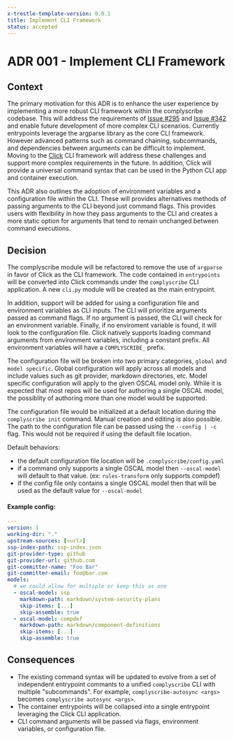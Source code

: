 ```yaml
---
x-trestle-template-version: 0.0.1
title: Implement CLI Framework
status: accepted
---
```


# ADR 001 - Implement CLI Framework

## Context


The primary motivation for this ADR is to enhance the user experience by implementing a more robust CLI framework within the complyscribe codebase.   This will address the requirements of [Issue #295](https://github.com/RedHatProductSecurity/complyscribe/issues/295) and [Issue #342](https://github.com/RedHatProductSecurity/complyscribe/issues/342) and enable future development of more complex CLI scenarios.  Currently entrypoints leverage the argparse library as the core CLI framework.  However advanced patterns such as command chaining, subcommands, and dependencies between arguments can be difficult to implement.  Moving to the [Click](https://click.palletsprojects.com/en/5.x/) CLI framework will address these challenges and support more complex requirements in the future.  In addition, Click will provide a universal command syntax that can be used in the Python CLI app and container execution.

This ADR also outlines the adoption of environment variables and a configuration file within the CLI.  These will provides alternatives methods of passing arguments to the CLI beyond just command flags.  This provides users with flexibility in how they pass arguments to the CLI and creates a more static option for arguments that tend to remain unchanged between command executions.


## Decision

The complyscribe module will be refactored to remove the use of `argparse` in favor of Click as the CLI framework.  The code contained in `entrypoints` will be converted into Click commands under the `complyscribe` CLI application.  A new `cli.py` module will be created as the main entrypoint.

In addition, support will be added for using a configuration file and environment variables as CLI inputs.  The CLI will prioritize arguments passed as command flags.  If no argument is passed, the CLI will check for an environment variable.  Finally, if no enviroment variable is found, it will look to the configuration file.  Click natively supports loading command arguments from environment variables, including a constant prefix.  All environment variables will have a `COMPLYSCRIBE_` prefix.

The configuration file will be broken into two primary categories, `global` and `model specific`.  Global configuration will apply across all models and include values such as git provider, markdown directories, etc.  Model specific configuration will apply to the given OSCAL model only.  While it is expected that most repos will be used for authoring a single OSCAL model, the possiblity of authoring more than one model would be supported.

The configuration file would be initialized at a default location during the `complyscribe init` command.  Manual creation and editing is also possible.  The path to the configuration file can be passed using the `--config | -c` flag.  This would not be required if using the default file location. 

Default behaviors:
- the default configuration file location will be `.complyscribe/config.yaml`
- if a command only supports a single OSCAL model then `--oscal-model` will default to that value.  (ex: `rules-transform` only supports compdef)
- if the config file only contains a single OSCAL model then that will be used as the default value for `--oscal-model`

#### Example config:

```yaml
---
version: 1
working-dir: "."
upstream-sources: [<url>]
ssp-index-path: ssp-index.json
git-provider-type: github
git-provider-url: github.com
git-committer-name: "Foo Bar"
git-committer-email: foo@bar.com
models:
  # we could allow for multiple or keep this as one
  - oscal-model: ssp
    markdown-path: markdown/system-security-plans
    skip-items: [...]
    skip-assemble: true
  - oscal-model: compdef
    markdown-path: markdown/component-definitions
    skip-items: [...]
    skip-assemble: true
```


## Consequences

- The existing command syntax will be updated to evolve from a set of independent entrypoint commants to a unified `complyscribe` CLI with multiple "subcommands".  For example, `complyscribe-autosync <args>` becomes `complyscribe autosync <args>`.
- The container entrypoints will be collapsed into a single entrypoint leveraging the Click CLI application.
- CLI command arguments will be passed via flags, environment variables, or configuration file.

